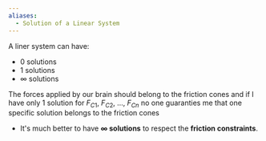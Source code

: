 ```yaml
---
aliases:
  - Solution of a Linear System
---
```

A liner system can have:
- 0 solutions
- 1 solutions
- $\infty$ solutions

The forces applied by our brain should belong to the friction cones and if I have only 1 solution  for $F_{C1}, \ F_{C2}, \ \ldots, \ F_{Cn}$ no one guaranties me that one specific solution belongs to the friction cones
- It's much better to have **$\infty$ solutions** to respect the **friction constraints**.